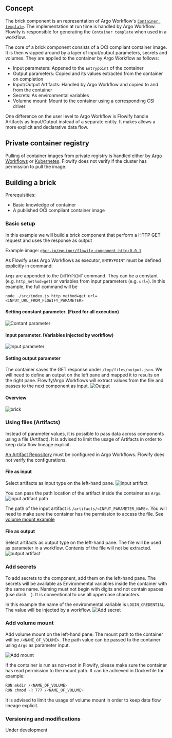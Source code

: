 ## Concept

The brick component is an representation of Argo Workflow's [`Container template`](https://argoproj.github.io/argo-workflows/fields/#container). The implementation at run time is handled by Argo Workflow. Flowify is responsible for generating the `Container template` when used in a workflow. 

The core of a brick component consists of a OCI compliant container image. It is then wrapped around by a layer of input/output parameters, secrets and volumes. They are applied to the container by Argo Workflow as follows:

- Input parameters: Appened to the `Entrypoint` of the container
- Output parameters: Copied and its values extracted from the container on completion
- Input/Output Artifacts: Handled by Argo Workflow and copied to and from the container
- Secrets: As environmental variables
- Volumne mount: Mount to the container using a corresponding CSI driver

One difference on the user level to Argo Workflow is Flowify handle Artifacts as Input/Output instead of a separate entity. It makes allows a more explicit and declarative data flow.

## Private container registry

Pulling of container images from private registry is handled either by [Argo Workflows](https://github.com/argoproj/argo-workflows/blob/master/examples/image-pull-secrets.yaml) or [Kubernetes](https://kubernetes.io/docs/tasks/configure-pod-container/configure-service-account/#add-imagepullsecrets-to-a-service-account). Flowify does not verify if the cluster has permission to pull the image.

## Building a brick

Prerequisities:

- Basic knowledge of container
- A published OCI compliant container image

### Basic setup
In this example we will build a brick component that perform a HTTP GET request and uses the response as output

Example image: [`ghcr.io/equinor/flowify-component-http:0.0.1`](https://github.com/equinor/flowify-component-http)

As Flowify uses Argo Workflows as executor, `ENTRYPOINT` must be defined explicitly in command:

`Args` are appended to the `ENTRYPOINT` command. They can be a constant (e.g. `http_method=get`) or variables from input parameters (e.g. `url=`). In this example, the full command will be 

`node ./src/index.js http_method=get url=<INPUT_URL_FROM_FLOWIFY_PARAMETER>`



#### Setting constant parameter. (Fixed for all execution)
![Contant parameter](./assets/bricks/constant.PNG)

#### Input parameter. (Variables injected by workflow)
![Input parameter](./assets/bricks/url.PNG)

#### Setting output parameter
The container saves the GET response under `/tmp/files/output.json`. We will need to define an output on the left pane and mapped it to results on the right pane. Flowify/Argo Workflows will extract values from the file and passes to the next component as input.
![Output](./assets/bricks/result.PNG)

#### Overview
![brick](./assets/bricks/brick.PNG)

### Using files (Artifacts)
Instead of parameter values, it is possible to pass data across components using a file (Artifact). It is advised to limit the usage of Artifacts in order to keep data flow lineage explicit.

[An Artifact Repository](https://argoproj.github.io/argo-workflows/configure-artifact-repository/) must be configured in Argo Workflows. Flowify does not verify the configurations.
#### File as input
Select artifacts as input type on the left-hand pane.
![input artifact](./assets/bricks/input_artifact.PNG)

You can pass the path location of the artifact inside the container as `Args`.
![input artifact path](./assets/bricks/input_artifact_path.PNG)

The path of the input artifact is `/artifacts/<INPUT_PARAMETER_NAME>`. You will need to make sure the container has the permission to access the file. See [volume mount example](./bricks.md#add-volume-mount)

#### File as output
Select artifacts as output type on the left-hand pane. The file will be used as parameter in a workflow. Contents of the file will not be extracted.
![output artifact](./assets/bricks/artifact1.PNG)

### Add secrets
To add secrets to the component, add them on the left-hand pane. The secrets will be available as Environmental variables inside the container with the same name. 
Naming must not begin with digits and not contain spaces (use dash `_` ). It is conventional to use all uppercase characters.

In this example the name of the environmental variable is `LOGIN_CREDENTIAL`. The value will be injected by a workflow.
![Add secret](./assets/bricks/secret.PNG)
### Add volume mount
Add volume mount on the left-hand pane. The mount path to the container will be `/<NAME_OF_VOLUME>`. The path value can be passed to the container using `Args` as parameter input.

![Add mount](./assets/bricks/mount.PNG)

If the container is run as non-root in Flowify, please make sure the container has read permission to the mount path. It can be achieved in Dockerfile for example:

```bash
RUN mkdir /<NAME_OF_VOLUME>
RUN chmod -R 777 /<NAME_OF_VOLUME>
```

It is advised to limit the usage of volume mount in order to keep data flow lineage explicit.

### Versioning and modifications
Under development